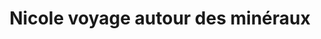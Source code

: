 ---
title: "Nicole voyage autour des minéraux"
url: /chambery/nicole-voyage-autour-des-mineraux/
shop: shop
---